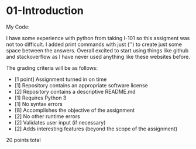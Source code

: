 # 01-Introduction

My Code:

I have some experience with python from taking I-101 so this assigment was not too difficult. I added print commands with just ('') to create just some space between the answers. Overall excited to start using things like github and stackoverflow as I have never used anything like these websites before.



The grading criteria will be as follows:

* [1 point] Assignment turned in on time
* [1] Repository contains an appropriate software license
* [2] Repository contains a descriptive README.md
* [1] Requires Python 3
* [1] No syntax errors
* [8] Accomplishes the objective of the assignment
* [2] No other runtime errors
* [2] Validates user input (if necessary)
* [2] Adds interesting features (beyond the scope of the assignment)

20 points total